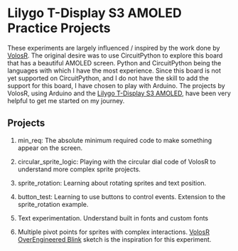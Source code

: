 # Lilygo T-Display S3 AMOLED Practice Projects

These experiments are largely influenced / inspired by the work done by [VolosR](https://github.com/VolosR).  The original desire was to use CircuitPython to explore this board that has a beautiful AMOLED screen.    Python and CircuitPython being the languages with which I have the most experience.  Since this board is not yet supported on CircuitPython, and I do not have the skill to add the support for this board, I have chosen to play with Arduino.  The projects by VolosR, using Arduino and the [Lilygo T-Display S3 AMOLED](https://github.com/Xinyuan-LilyGO/T-Display-S3-AMOLED), have been very helpful to get me started on my journey.


## Projects
1.  min_req:  The absolute minimum required code to make something appear on the screen. 

2.  circular_sprite_logic:  Playing with the circular dial code of VolosR to understand more complex sprite projects.  

3.  sprite_rotation:  Learning about rotating sprites and text position.

4.  button_test:  Learning to use buttons to control events.  Extension to the sprite_rotation example.

5.  Text experimentation.  Understand built in fonts and custom fonts

6.  Multiple pivot points for sprites with complex interactions.  [VolosR](https://github.com/VolosR) [OverEngineered Blink](https://github.com/VolosR/OEBlink) sketch is the inspiration for this experiment.